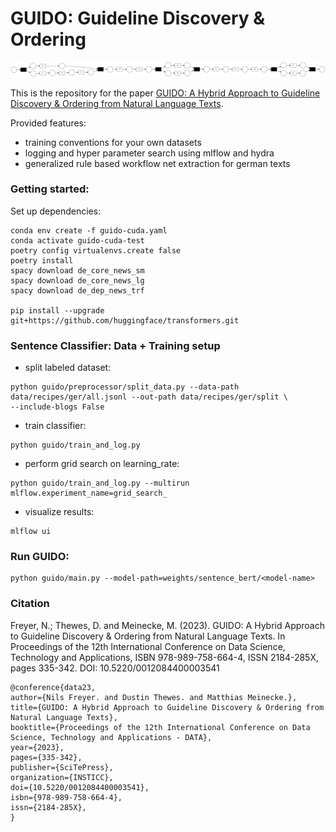 # GUIDO: Guideline Discovery & Ordering
<img title="a title" alt="Alt text" src=".imgs/recipe_1_pn.png">

This is the repository for the paper [GUIDO: A Hybrid Approach to Guideline Discovery & Ordering from Natural Language Texts](https://doi.org/10.5220/0012084400003541).

Provided features:
- training conventions for your own datasets
- logging and hyper parameter search using mlflow and hydra
- generalized rule based workflow net extraction for german texts

### Getting started:

Set up dependencies:
```
conda env create -f guido-cuda.yaml
conda activate guido-cuda-test
poetry config virtualenvs.create false
poetry install
spacy download de_core_news_sm
spacy download de_core_news_lg
spacy download de_dep_news_trf

pip install --upgrade git+https://github.com/huggingface/transformers.git
```


###  Sentence Classifier: Data + Training setup

- split labeled dataset:
```
python guido/preprocessor/split_data.py --data-path data/recipes/ger/all.jsonl --out-path data/recipes/ger/split \
--include-blogs False
```
- train classifier:
```
python guido/train_and_log.py
```

- perform grid search on learning_rate:
```
python guido/train_and_log.py --multirun mlflow.experiment_name=grid_search_
```

- visualize results:
```
mlflow ui
```

### Run GUIDO:

```
python guido/main.py --model-path=weights/sentence_bert/<model-name>
```

### Citation

Freyer, N.; Thewes, D. and Meinecke, M. (2023). GUIDO: A Hybrid Approach to Guideline Discovery & Ordering from Natural Language Texts.  In Proceedings of the 12th International Conference on Data Science, Technology and Applications, ISBN 978-989-758-664-4, ISSN 2184-285X, pages 335-342.  DOI: 10.5220/0012084400003541   

```
@conference{data23,
author={Nils Freyer. and Dustin Thewes. and Matthias Meinecke.},
title={GUIDO: A Hybrid Approach to Guideline Discovery & Ordering from Natural Language Texts},
booktitle={Proceedings of the 12th International Conference on Data Science, Technology and Applications - DATA},
year={2023},
pages={335-342},
publisher={SciTePress},
organization={INSTICC},
doi={10.5220/0012084400003541},
isbn={978-989-758-664-4},
issn={2184-285X},
}
```



